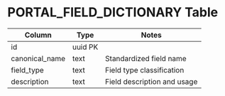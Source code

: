 # PORTAL_FIELD_DICTIONARY Table

| Column | Type | Notes |
|--------|------|-------|
| id | uuid PK | |
| canonical_name | text | Standardized field name |
| field_type | text | Field type classification |
| description | text | Field description and usage |
